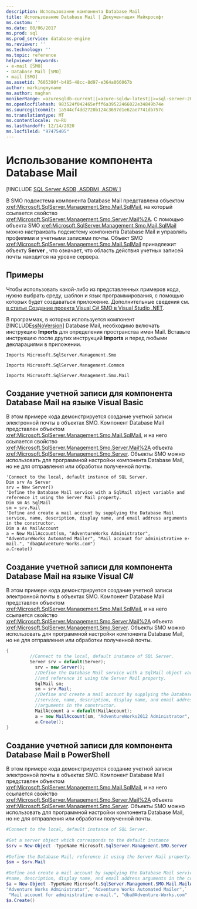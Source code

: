```yaml
---
description: Использование компонента Database Mail
title: Использование Database Mail | Документация Майкрософт
ms.custom: ''
ms.date: 08/06/2017
ms.prod: sql
ms.prod_service: database-engine
ms.reviewer: ''
ms.technology: ''
ms.topic: reference
helpviewer_keywords:
- e-mail [SMO]
- Database Mail [SMO]
- mail [SMO]
ms.assetid: 7605390f-b485-48cc-8d97-e364a066067b
author: markingmyname
ms.author: maghan
monikerRange: =azuresqldb-current||=azure-sqldw-latest||>=sql-server-2016||>=sql-server-linux-2017||=azuresqldb-mi-current
ms.openlocfilehash: 983524f042465efff6a39522466022e34849b74e
ms.sourcegitcommit: 1a544cf4dd2720b124c3697d1e62ae7741db757c
ms.translationtype: MT
ms.contentlocale: ru-RU
ms.lasthandoff: 12/14/2020
ms.locfileid: "97475405"
---
```

# <a name="using-database-mail"></a>Использование компонента Database Mail
[!INCLUDE [SQL Server ASDB, ASDBMI, ASDW ](../../../includes/applies-to-version/sql-asdb-asdbmi-asa.md)]

  В SMO подсистема компонента Database Mail представлена объектом <xref:Microsoft.SqlServer.Management.Smo.Mail.SqlMail>, на который ссылается свойство <xref:Microsoft.SqlServer.Management.Smo.Server.Mail%2A>. С помощью объекта SMO <xref:Microsoft.SqlServer.Management.Smo.Mail.SqlMail> можно настраивать подсистему компонента Database Mail и управлять профилями и учетными записями почты. Объект SMO <xref:Microsoft.SqlServer.Management.Smo.Mail.SqlMail> принадлежит объекту **Server** , что означает, что область действия учетных записей почты находится на уровне сервера.  
  
## <a name="examples"></a>Примеры  
 Чтобы использовать какой-либо из представленных примеров кода, нужно выбрать среду, шаблон и язык программирования, с помощью которых будет создаваться приложение. Дополнительные сведения см. [в статье Создание проекта Visual C&#35; SMO в Visual Studio .NET](../../../relational-databases/server-management-objects-smo/how-to-create-a-visual-csharp-smo-project-in-visual-studio-net.md).  
  
 В программах, в которых используется компонент [!INCLUDE[ssNoVersion](../../../includes/ssnoversion-md.md)] Database Mail, необходимо включать инструкцию **Imports** для определения пространства имен Mail. Вставьте инструкцию после других инструкций **Imports** и перед любыми декларациями в приложении.  
  
 `Imports Microsoft.SqlServer.Management.Smo`  
  
 `Imports Microsoft.SqlServer.Management.Common`  
  
 `Imports Microsoft.SqlServer.Management.Smo.Mail`  
  
## <a name="creating-a-database-mail-account-by-using-visual-basic"></a>Создание учетной записи для компонента Database Mail на языке Visual Basic  
 В этом примере кода демонстрируется создание учетной записи электронной почты в объектах SMO. Компонент Database Mail представлен объектом <xref:Microsoft.SqlServer.Management.Smo.Mail.SqlMail>, и на него ссылается свойство <xref:Microsoft.SqlServer.Management.Smo.Server.Mail%2A> объекта <xref:Microsoft.SqlServer.Management.Smo.Server>. Объекты SMO можно использовать для программной настройки компонента Database Mail, но не для отправления или обработки полученной почты.  
  
```VBNET
'Connect to the local, default instance of SQL Server.
Dim srv As Server
srv = New Server()
'Define the Database Mail service with a SqlMail object variable and reference it using the Server Mail property.
Dim sm As SqlMail
sm = srv.Mail
'Define and create a mail account by supplying the Database Mail service, name, description, display name, and email address arguments in the constructor.
Dim a As MailAccount
a = New MailAccount(sm, "AdventureWorks Administrator", "AdventureWorks Automated Mailer", "Mail account for administrative e-mail.", "dba@Adventure-Works.com")
a.Create()
```
  
## <a name="creating-a-database-mail-account-by-using-visual-c"></a>Создание учетной записи для компонента Database Mail на языке Visual C#  
 В этом примере кода демонстрируется создание учетной записи электронной почты в объектах SMO. Компонент Database Mail представлен объектом <xref:Microsoft.SqlServer.Management.Smo.Mail.SqlMail>, и на него ссылается свойство <xref:Microsoft.SqlServer.Management.Smo.Server.Mail%2A> объекта <xref:Microsoft.SqlServer.Management.Smo.Server>. Объекты SMO можно использовать для программной настройки компонента Database Mail, но не для отправления или обработки полученной почты.  
  
```csharp  
{  
         //Connect to the local, default instance of SQL Server.  
         Server srv = default(Server);   
           srv = new Server();   
           //Define the Database Mail service with a SqlMail object variable   
           //and reference it using the Server Mail property.   
           SqlMail sm;   
           sm = srv.Mail;   
           //Define and create a mail account by supplying the Database Mail  
           //service, name, description, display name, and email address  
           //arguments in the constructor.   
           MailAccount a = default(MailAccount);   
           a = new MailAccount(sm, "AdventureWorks2012 Administrator", "AdventureWorks2012 Automated Mailer", "Mail account for administrative e-mail.", "dba@Adventure-Works.com");   
           a.Create();    
}  
```  
  
## <a name="creating-a-database-mail-account-by-using-powershell"></a>Создание учетной записи для компонента Database Mail в PowerShell  
 В этом примере кода демонстрируется создание учетной записи электронной почты в объектах SMO. Компонент Database Mail представлен объектом <xref:Microsoft.SqlServer.Management.Smo.Mail.SqlMail>, и на него ссылается свойство <xref:Microsoft.SqlServer.Management.Smo.Server.Mail%2A> объекта <xref:Microsoft.SqlServer.Management.Smo.Server>. Объекты SMO можно использовать для программной настройки компонента Database Mail, но не для отправления или обработки полученной почты.  
  
  
  
```powershell  
#Connect to the local, default instance of SQL Server.  
  
#Get a server object which corresponds to the default instance  
$srv = New-Object -TypeName Microsoft.SqlServer.Management.SMO.Server  
  
#Define the Database Mail; reference it using the Server Mail property.  
$sm = $srv.Mail  
  
#Define and create a mail account by supplying the Database Mail service,  
#name, description, display name, and email address arguments in the constructor.  
$a = New-Object -TypeName Microsoft.SqlServer.Management.SMO.Mail.MailAccount -argumentlist $sm, `  
"Adventure Works Administrator", "Adventure Works Automated Mailer",`  
 "Mail account for administrative e-mail.", "dba@Adventure-Works.com"  
$a.Create()  
```  
  
  
